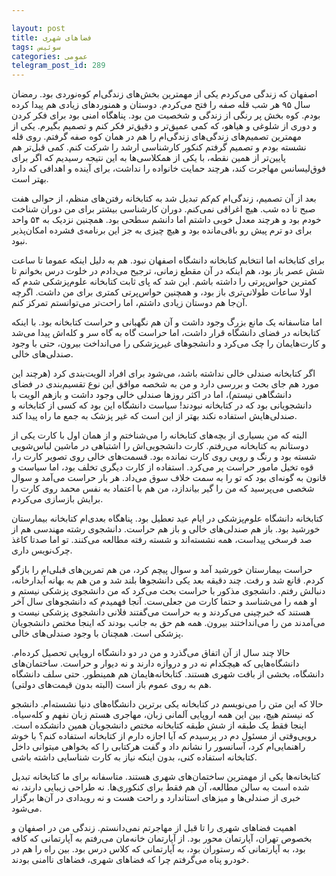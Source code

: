 ```yaml
---

layout: post
title: فضاهای شهری
tags: سوئیس
categories: عمومی
telegram_post_id: 289
---
```


اصفهان که زندگی می‌کردم یکی از مهمترین بخش‌های زندگی‌ام کوه‌نوردی بود. رمضان سال ۹۵ هر شب قله صفه را فتح می‌کردم. دوستان و همنوردهای زیادی هم پیدا کرده بودم. کوه بخش پر رنگی از زندگی و شخصیت من بود. پناهگاه امنی بود برای فکر کردن و دوری از شلوغی و هیاهو، که کمی عمیق‌تر و دقیق‌تر فکر کنم و تصمیم بگیرم. یکی از مهمترین تصمیم‌های زندگی‌های زندگی‌ام را هم در همان کوه صفه گرفتم. روی قله نشسته بودم و تصمیم گرفتم کنکور کارشناسی ارشد را شرکت کنم. کمی قبل‌تر هم پایین‌تر از همین نقطه، با یکی از همکلاسی‌ها به این نتیجه رسیدیم که اگر برای فوق‌لیسانس مهاجرت کند، هرچند حمایت خانواده را نداشت، برای آینده و اهدافی که دارد بهتر است.

بعد از آن تصمیم، زندگی‌ام کم‌کم تبدیل شد به کتابخانه رفتن‌های منظم، از حوالی هفت صبح تا ده شب. هیچ اغراقی نمی‌کنم. دوران کارشناسی بیشتر برای من دوران شناخت خودم بود و هرچند معدل خوبی داشتم اما دانشم سطحی بود. همچنین نزدیک به ۵۴ واحد برای دو ترم پیش رو باقی‌مانده بود و هیچ‌ چیزی به جز این برنامه‌ی فشرده امکان‌پذیر نبود.

برای کتابخانه اما انتخابم کتابخانه دانشگاه اصفهان نبود. هم به دلیل اینکه عموما تا ساعت شش عصر باز بود، هم اینکه در آن مقطع زمانی، ترجیح می‌دادم در خلوت درس بخوانم تا کمترین حواس‌‌پرتی را داشته باشم. این شد که پای ثابت کتابخانه علوم‌پزشکی شدم که اولا ساعات طولانی‌تری باز بود، و همچنین حواس‌پرتی کمتری برای من داشت. اگرچه آن‌جا هم دوستان زیادی داشتم، اما راحت‌تر می‌توانستم تمرکز کنم.

اما متاسفانه یک مانع بزرگ وجود داشت و آن هم نگهبانی و حراست کتابخانه بود. با اینکه کتابخانه در فضای دانشگاه قرار داشت، اما حراست گاه به گاه سر و کله‌اش پیدا می‌شد و کارت‌هایمان را چک می‌کرد و دانشجوهای غیرپزشکی را می‌انداخت بیرون، حتی با وجود صندلی‌های خالی.

اگر کتابخانه صندلی خالی نداشته باشد، می‌شود برای افراد الویت‌بندی کرد (هرچند این مورد هم جای بحث و بررسی دارد و من به شخصه موافق این نوع تقسیم‌بندی در فضای دانشگاهی نیستم)، اما در اکثر روزها صندلی خالی وجود داشت و بازهم الویت با دانشجویانی بود که در کتابخانه نبودند! سیاست دانشگاه این بود که کسی از کتابخانه و صندلی‌هایش استفاده نکند بهتر از این است که غیر پزشک به جمع ما راه پیدا کند.

البته که من بسیاری از بچه‌های کتابخانه را می‌شناختم و از همان اول با کارت یکی از دوستانم به کتابخانه می‌رفتم. کارت دانشجویی‌اش را اشتباهی در ماشین لباس‌شویی شسته بود و رنگ و رویی روی کارت نمانده بود. قسمت‌های خالی روی تصویر کارت را، قوه تخیل مامور حراست پر می‌کرد. استفاده از کارت دیگری تخلف بود، اما سیاست و قانون به گونه‌ای بود که تو را به سمت خلاف سوق می‌داد. هر بار حراست می‌آمد و سوال شخصی می‌پرسید که من را گیر بیاندازد، من هم با اعتماد به نفس محمد روی کارت را برایش بازسازی می‌کردم.

کتابخانه دانشگاه علوم‌پزشکی در ایام عید تعطیل بود. پناهگاه بعدی‌ام کتابخانه بیمارستان خورشید بود. باز هم صندلی‌های خالی و باز هم حراست. دانشجوی رشته مهندسی هم از صد فرسخی پیداست، همه نشسته‌اند و شسته رفته مطالعه می‌کنند. تو اما صدتا کاغذ چرک‌نویس داری.

حراست بیمارستان خورشید آمد و سوال پیچم کرد، من هم تمرین‌های قبلی‌ام را بازگو کردم. قانع شد و رفت. چند دقیقه بعد یکی دانشجوها بلند شد و من هم به بهانه آبدارخانه، دنبالش رفتم. دانشجوی مذکور با حراست بحث می‌کرد که من دانشجوی پزشکی نیستم و او همه را می‌شناسد و حتما کارت من جعلی‌ست. آنجا فهمیدم که دانشجوهای سال آخر هستند که خبرچینی می‌کردند و به حراست می‌گفتند فلانی دانشجوی پزشکی نیست و می‌آمدند من را می‌انداختند بیرون. همه هم حق به جانب بودند که اینجا مختص دانشجویان پزشکی است. همچنان با وجود صندلی‌های خالی.

حالا چند سال از آن اتفاق می‌گذرد و من در دو دانشگاه اروپایی تحصیل کرده‌ام. دانشگاه‌هایی که هیچکدام نه در و دروازه دارند و نه دیوار و حراست. ساختمان‌های دانشگاه، بخشی از بافت شهری هستند. کتابخانه‌هایمان هم همینطور. حتی سلف دانشگاه هم به روی عموم باز است (البته بدون قیمت‌های دولتی).

حالا که این متن را می‌نویسم در کتابخانه یکی برترین دانشگاه‌های دنیا نشسته‌ام. دانشجو که نیستم هیچ، بین این همه اروپایی آلمانی زبان، مهاجری هستم زبان نفهم و کله‌سیاه. اینجا فقط یک طبقه از شش طبقه کتابخانه مختص دانشجویان همین دانشکده است. وقتی از مسئول دم در پرسیدم که آیا اجازه دارم از کتابخانه استفاده کنم؟ با خوش‎رویی راهنمایی‌ام کرد، آسانسور را نشانم داد و گفت هرکتابی را که بخواهی میتوانی داخل کتابخانه استفاده کنی، بدون اینکه نیاز به کارت شناسایی داشته باشی.

کتابخانه‌ها یکی از مهمترین ساختمان‌های شهری هستند. متاسفانه برای ما کتابخانه تبدیل شده است به سالن مطالعه، آن هم فقط برای کنکوری‌ها. نه طراحی زیبایی دارند، نه خبری از صندلی‌ها و میزهای استاندارد و راحت هست و نه رویدادی در آن‌ها برگزار می‌شود.

اهمیت فضاهای شهری را تا قبل از مهاجرتم نمی‌دانستم. زندگی من در اصفهان و بخصوص تهران، آپارتمان محور بود. از آپارتمان خانه‌مان می‌رفتم به آپارتمانی که کافه بود، به آپارتمانی که رستوران بود، به آپارتمانی که کلاس درس بود. بین راه را هم در خودرو پناه می‌گرفتم چرا که فضاهای شهری، فضاهای نا‌امنی بودند.